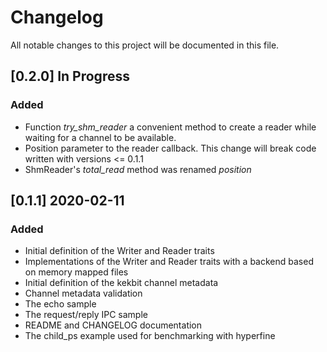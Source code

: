 # Changelog

All notable changes to this project will be documented in this file.

## [0.2.0] In Progress

### Added
- Function *try_shm_reader* a convenient method to create a reader while waiting for a channel to be available.  
- Position parameter to the reader callback. This change will break code written with versions <= 0.1.1
- ShmReader's *total_read* method was renamed *position*

## [0.1.1] 2020-02-11

### Added

- Initial definition of the Writer and Reader traits
- Implementations of the Writer and Reader traits with a backend  based on memory mapped files
- Initial definition of the kekbit channel metadata
- Channel metadata validation
- The echo sample
- The request/reply IPC sample
- README and CHANGELOG documentation
- The child_ps example used for benchmarking with hyperfine

